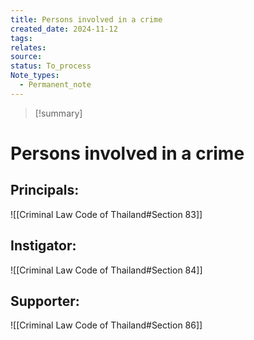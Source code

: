 ```yaml
---
title: Persons involved in a crime
created_date: 2024-11-12
tags: 
relates: 
source: 
status: To_process
Note_types:
  - Permanent_note
---
```

> [!summary]
> 

# Persons involved in a crime

## Principals:
![[Criminal Law Code of Thailand#Section 83]]


## Instigator:
![[Criminal Law Code of Thailand#Section 84]]


## Supporter:
![[Criminal Law Code of Thailand#Section 86]]



